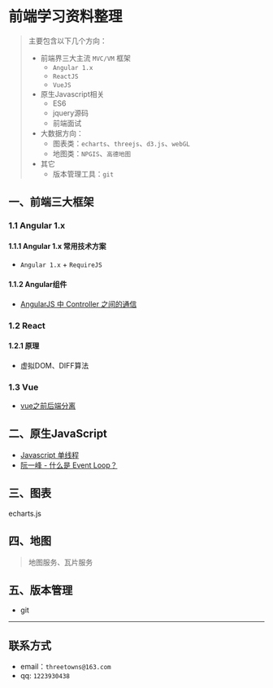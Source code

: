 # 前端学习资料整理

> 主要包含以下几个方向：
>
> * 前端界三大主流 `MVC/VM` 框架
>   * `Angular 1.x`
>   * `ReactJS`
>   *  `VueJS`
> * 原生Javascript相关
>   * ES6
>   * jquery源码
>   * 前端面试
> * 大数据方向：
>   * 图表类：`echarts`、`threejs`、`d3.js`、`webGL`
>   * 地图类：`NPGIS`、`高德地图`
> * 其它
>   * 版本管理工具：`git`



## 一、前端三大框架

### 1.1 Angular 1.x

#### 1.1.1 Angular 1.x 常用技术方案

* `Angular 1.x` + `RequireJS`



#### 1.1.2 Angular组件

* [AngularJS 中 Controller 之间的通信](https://github.com/huangtengfei/blog/issues/8)



### 1.2 React

#### 1.2.1 原理

* 虚拟DOM、DIFF算法

### 1.3 Vue

* [vue之前后端分离]()



## 二、原生JavaScript

* [Javascript 单线程](https://github.com/elevensky/myblog/issues/15)
* [阮一峰 - 什么是 Event Loop？](http://www.ruanyifeng.com/blog/2013/10/event_loop.html)



## 三、图表

echarts.js



## 四、地图

> 地图服务、瓦片服务



## 五、版本管理

* git





***



## 联系方式

* email：`threetowns@163.com`
* qq: `1223930438`